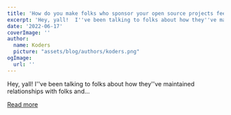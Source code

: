 ```yaml
---
title: 'How do you make folks who sponsor your open source projects feel valued?'
excerpt: 'Hey, yall!  I''ve been talking to folks about how they''ve maintained relationships with folks and...'
date: '2022-06-17'
coverImage: ''
author:
  name: Koders
  picture: "assets/blog/authors/koders.png"
ogImage:
  url: ''
---
```


Hey, yall!  I''ve been talking to folks about how they''ve maintained relationships with folks and...

[Read more](https://dev.to/github/how-do-you-make-folks-who-sponsor-your-open-source-projects-feel-valued-3ij7)

